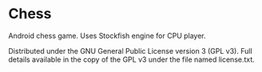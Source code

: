 # Chess

Android chess game. Uses Stockfish engine for CPU player.

Distributed under the GNU General Public License version 3 (GPL v3). Full details available in the copy of the GPL v3 under the file named license.txt.
